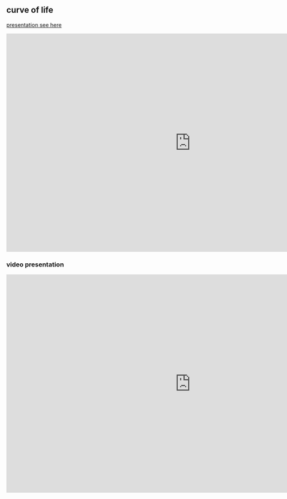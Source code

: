 
## curve of life

[presentation see here](https://docs.google.com/presentation/d/1V_J-G4xZiLlRd-TUDNZY4qBtVOc9EbOnS4JaBk2xpq8/edit?usp=sharing)

<iframe src="https://docs.google.com/presentation/d/e/2PACX-1vQqSSUARGUJPHN0juOBm0AWKoCPuiKAe8VvFUUkwih4yMMPjvE7LoIYAkuQZvgDDJfrwC4Xior0gCSj/embed?start=false&loop=false&delayms=3000" frameborder="0" width="960" height="569" allowfullscreen="true" mozallowfullscreen="true" webkitallowfullscreen="true"></iframe>

### video presentation

<iframe src="https://player.vimeo.com/video/426921886" width="960" height="569" frameborder="0" allow="autoplay; fullscreen" allowfullscreen></iframe>